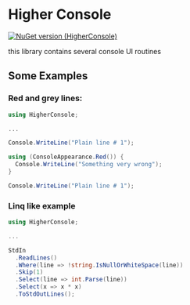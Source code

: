 # Higher Console

[![NuGet version (HigherConsole)](https://img.shields.io/nuget/v/HigherConsole.svg?style=flat-square)](https://www.nuget.org/packages/HigherConsole/)

this library contains several console UI routines

## Some Examples

### Red and grey lines:

```c#
using HigherConsole;

...

Console.WriteLine("Plain line # 1");

using (ConsoleAppearance.Red()) {
  Console.WriteLine("Something very wrong");
}

Console.WriteLine("Plain line # 1");
```

### Linq like example

```c#
using HigherConsole;

...

StdIn
  .ReadLines()
  .Where(line => !string.IsNullOrWhiteSpace(line))
  .Skip(1)
  .Select(line => int.Parse(line))
  .Select(x => x * x)
  .ToStdOutLines();
```
